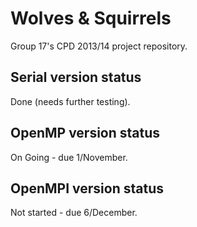 Wolves &amp; Squirrels
====================

Group 17's CPD 2013/14 project repository.

Serial version status
-----

Done (needs further testing).

OpenMP version status
-----

On Going - due 1/November.

OpenMPI version status
-----

Not started - due 6/December.
